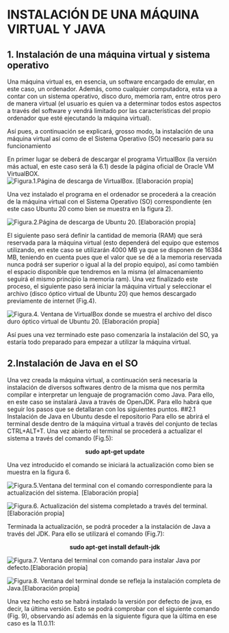 # INSTALACIÓN DE UNA MÁQUINA VIRTUAL Y JAVA
## 1. Instalación de una máquina virtual y sistema operativo

Una máquina virtual es, en esencia, un software encargado de emular, en este caso, un ordenador. Además, como cualquier computadora, esta va a contar con un sistema operativo, disco duro, memoria ram, entre otros pero de manera virtual (el usuario es quien va a determinar todos estos aspectos a través del software y vendrá limitado por las características del propio ordenador que esté ejecutando la máquina virtual).

Así pues, a continuación se explicará, grosso modo, la instalación de una máquina virtual así como de el Sistema Operativo (SO) necesario para su funcionamiento

En primer lugar se deberá de descargar el programa VirtualBox (la versión más actual, en este caso será la 6.1) desde la página oficial de Oracle VM VirtualBOX.
![Figura.1.Página de descarga de VirtualBox. [Elaboración propia]](https://raw.githubusercontent.com/jdabrante/INFORME-N-1/DAW/1.png)

Una vez instalado el programa en el ordenador se procederá a la creación de la máquina virtual con el  Sistema Operativo (SO) correspondiente (en este caso Ubuntu 20 como bien se muestra en la figura 2).

![Figura.2.Página de descarga de Ubuntu 20. [Elaboración propia]](https://raw.githubusercontent.com/jdabrante/INFORME-N-1/DAW/2.png)

El siguiente paso será definir la cantidad de memoria (RAM) que será reservada para la máquina virtual (esto dependerá del equipo que estemos utilizando, en este caso se utilizarán 4000 MB ya que se disponen de 16384 MB, teniendo en cuenta pues que el valor que se dé a la memoria reservada nunca podrá ser superior o igual al la del propio equipo), así como también el espacio disponible que tendremos en la misma (el almacenamiento seguirá el mismo principio la memoria ram).
Una vez finalizado este proceso, el siguiente paso será iniciar la máquina virtual y seleccionar el archivo (disco óptico virtual de Ubuntu 20) que hemos descargado previamente de internet (Fig.4). 

![Figura.4. Ventana de VirtualBox donde se muestra el archivo del disco duro óptico virtual de Ubuntu 20. [Elaboración propia]](https://raw.githubusercontent.com/jdabrante/INFORME-N-1/DAW/3.png)

Así pues una vez terminado este paso comenzaría la instalación del SO, ya estaría todo preparado para empezar a utilizar la máquina virtual.

## 2.Instalación de Java en el SO

Una vez creada la máquina virtual, a continuación será necesaria la instalación de diversos softwares dentro de la misma que nos permita compilar e interpretar un lenguaje de programación como Java. Para ello, en este caso se instalará Java a través de OpenJDK. Para ello habrá que seguir los pasos que se detallaran con los siguientes puntos.
##2.1 Instalación de Java en Ubuntu desde el repositorio
Para ello se abrirá el terminal desde dentro de la máquina virtual a través del conjunto de teclas CTRL+ALT+T.
Una vez abierto el terminal se procederá a actualizar el sistema a través del comando (Fig.5):

**<p align="center"> sudo apt-get update </p>**

Una vez introducido el comando se iniciará la actualización como bien se muestra en la figura 6.

![Figura.5.Ventana del terminal con el comando correspondiente para la actualización del sistema. [Elaboración propia]](https://raw.githubusercontent.com/jdabrante/INFORME-N-1/DAW/4..png)

![Figura.6. Actualización del sistema completado a través del terminal.[Elaboración propia]
](https://raw.githubusercontent.com/jdabrante/INFORME-N-1/DAW/5..png)

Terminada la actualización, se podrá proceder a la instalación de Java a través del JDK. Para ello se utilizará el comando (Fig.7):


**<p align="center"> sudo apt-get install default-jdk  </p>**


![Figura.7. Ventana del terminal con comando para instalar Java por defecto.[Elaboración propia]
](https://raw.githubusercontent.com/jdabrante/INFORME-N-1/DAW/default-jdk.png)

![Figura.8. Ventana del terminal donde se refleja la instalación completa de Java.[Elaboración propia]](https://raw.githubusercontent.com/jdabrante/INFORME-N-1/DAW/6..png)

Una vez hecho esto se habrá instalado la versión por defecto de java, es decir, la última versión. Esto se podrá comprobar con el siguiente comando (Fig. 9), observando así además en la siguiente figura que la última en ese caso es la 11.0.11:




